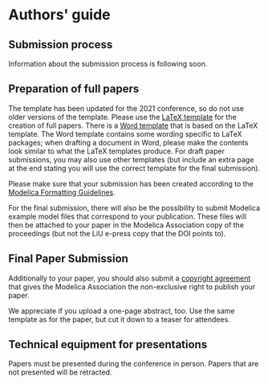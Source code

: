 # Authors' guide

## Submission process

Information about the submission process is following soon.

## Preparation of full papers

The template has been updated for the 2021 conference, so do not use older versions of the template.
Please use the [LaTeX template](https://github.com/modelica-association/conference-templates/tree/master/LaTeX) for the creation of full papers.
There is a [Word template](https://github.com/modelica-association/conference-templates/tree/master/MSWord) that is based on the LaTeX template.
The Word template contains some wording specific to LaTeX packages; when drafting a document in Word, please make the contents look similar to what the LaTeX templates produce.
For draft paper submissions, you may also use other templates (but include an extra page at the end stating you will use the correct template for the final submission).

Please make sure that your submission has been created according to the [Modelica Formatting Guidelines](formatting.md).

For the final submission, there will also be the possibility to submit Modelica example model files that correspond to your publication. These files will then be attached to your paper in the Modelica Association copy of the proceedings (but not the LiU e-press copy that the DOI points to).

## Final Paper Submission

Additionally to your paper, you should also submit a [copyright agreement](Documents/Modelica2023_copyright_form.pdf) that gives the Modelica Association the non-exclusive right to publish your paper.
 
We appreciate if you upload a one-page abstract, too.
Use the same template as for the paper, but cut it down to a teaser for attendees.

## Technical equipment for presentations

Papers must be presented during the conference in person. Papers that are not presented will be retracted.